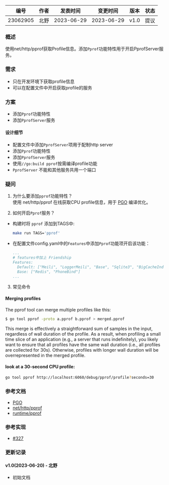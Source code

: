 | 编号 | 作者 | 发表时间 | 变更时间 | 版本 | 状态 |
| ----- | ----- | ----- | ----- | ----- | ----- |
| 23062905| 北野 | 2023-06-29 | 2023-06-29 | v1.0 | 提议 |

### 概述  
使用net/http/pprof获取Profile信息。添加`Pprof`功能特性用于开启PprofServer服务。

### 需求   
- 只在开发环境下获取profile信息
- 可以在配置文件中开启获取profile的服务

### 方案  
- 添加`Pprof`功能特性
- 添加`PprofServer`服务

#### 设计细节 
- 配置文件中添加`PprofServer`项用于配制http server
- 添加`Pprof`功能特性
- 添加`PprofServer`服务
- 使用`//go:build pprof`按需编译profile功能
- `PprofServer` 不能和其他服务共用一个端口

### 疑问

1. 为什么要添加`pprof`功能特性？   
使用 net/http/pprof 在线获取CPU profile信息，用于 [PGO](https://go.dev/doc/pgo) 编译优化。   

2. 如何开启`Pprof`服务？   
* 构建时将 `pprof` 添加到TAGS中:
    ```sh
    make run TAGS='pprof'   
    ```          
* 在配置文件config.yaml中的`Features`中添加`Pprof`功能项开启该功能：
    ```yaml
    ...
    # features中加上 Friendship
    Features:
      Default: ["Meili", "LoggerMeili", "Base", "Sqlite3", "BigCacheIndex", "MinIO", "Pprof"]
      Base: ["Redis", "PhoneBind"]
    ...
    ```

3. 常见命令  

#### Merging profiles
The pprof tool can merge multiple profiles like this:
```sh
$ go tool pprof -proto a.pprof b.pprof > merged.pprof
```
This merge is effectively a straightforward sum of samples in the input, regardless of wall duration of the profile. As a result, when profiling a small time slice of an application (e.g., a server that runs indefinitely), you likely want to ensure that all profiles have the same wall duration (i.e., all profiles are collected for 30s). Otherwise, profiles with longer wall duration will be overrepresented in the merged profile.

#### look at a 30-second CPU profile:
```sh
go tool pprof http://localhost:6060/debug/pprof/profile?seconds=30
```

### 参考文档
* [PGO](https://go.dev/doc/pgo)
* [net/http/pprof](https://pkg.go.dev/net/http/pprof)
* [runtime/pprof](https://pkg.go.dev/runtime/pprof)  

### 参考实现
- [#327](https://github.com/rocboss/paopao-ce/pull/327)

### 更新记录
#### v1.0(2023-06-20) - 北野
* 初始文档
